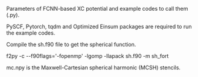 Parameters of FCNN-based XC potential and example codes to call them (.py).

PySCF, Pytorch, tqdm and Optimized Einsum packages are required to run the example codes.

Compile the sh.f90 file to get the spherical function.

f2py -c --f90flags='-fopenmp' -lgomp -llapack sh.f90 -m sh_fort

mc.npy is the Maxwell-Cartesian spherical harmonic (MCSH) stencils.
